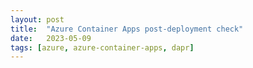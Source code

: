 ```yaml
---
layout: post
title:  "Azure Container Apps post-deployment check"
date:   2023-05-09
tags: [azure, azure-container-apps, dapr]
---
```

